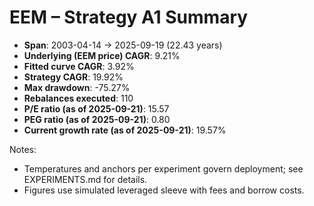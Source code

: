 # EEM – Strategy A1 Summary

- **Span**: 2003-04-14 → 2025-09-19 (22.43 years)
- **Underlying (EEM price) CAGR**: 9.21%
- **Fitted curve CAGR**: 3.92%
- **Strategy CAGR**: 19.92%
- **Max drawdown**: -75.27%
- **Rebalances executed**: 110
- **P/E ratio (as of 2025-09-21)**: 15.57
- **PEG ratio (as of 2025-09-21)**: 0.80
- **Current growth rate (as of 2025-09-21)**: 19.57%

Notes:

- Temperatures and anchors per experiment govern deployment; see EXPERIMENTS.md for details.
- Figures use simulated leveraged sleeve with fees and borrow costs.

